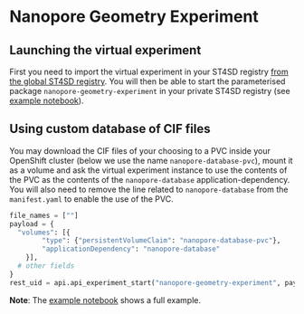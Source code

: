 # Nanopore Geometry Experiment

## Launching the virtual experiment

First you need to import the virtual experiment in your ST4SD registry [from the global ST4SD registry](https://pages.github.com/st4sd/overview/using-the-virtual-experiments-registry-ui). You will then be able to start the parameterised package `nanopore-geometry-experiment` in your private ST4SD registry (see [example notebook](nanopore-geometry-experiment.ipynb)).

## Using custom database of CIF files

You may download the CIF files of your choosing to a PVC inside your OpenShift cluster (below we use the name `nanopore-database-pvc`), mount it as a volume and ask the virtual experiment instance to use the contents of the PVC as the contents of the `nanopore-database` application-dependency. You will also need to remove the line related to `nanopore-database` from the `manifest.yaml` to enable the use of the PVC.

```Python
file_names = [""]
payload = {
  "volumes": [{
        "type": {"persistentVolumeClaim": "nanopore-database-pvc"},
        "applicationDependency": "nanopore-database"
    }],
  # other fields
}
rest_uid = api.api_experiment_start("nanopore-geometry-experiment", payload)
```

**Note**: The [example notebook](nanopore-geometry-experiment.ipynb) shows a full example.

